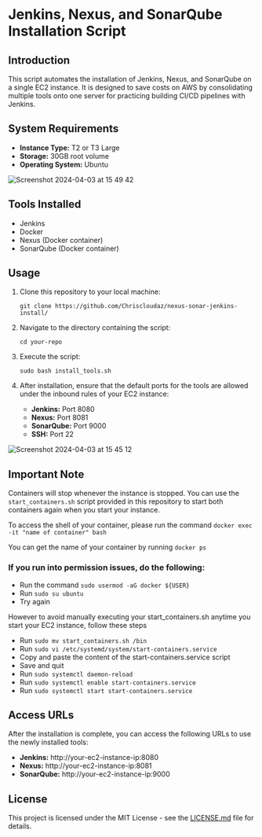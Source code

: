 # Jenkins, Nexus, and SonarQube Installation Script

## Introduction

This script automates the installation of Jenkins, Nexus, and SonarQube on a single EC2 instance. It is designed to save costs on AWS by consolidating multiple tools onto one server for practicing building CI/CD pipelines with Jenkins.

## System Requirements

-   **Instance Type:** T2 or T3 Large
-   **Storage:** 30GB root volume
-   **Operating System:** Ubuntu

![Screenshot 2024-04-03 at 15 49 42](https://github.com/Chriscloudaz/nexus-sonar-jenkins-install/assets/142612223/b9027ea7-cb05-4f93-b0a7-c3c08cedc852)


## Tools Installed
-   Jenkins
-   Docker
-   Nexus (Docker container)
-   SonarQube (Docker container)

## Usage

1.  Clone this repository to your local machine:
    
    ```git clone https://github.com/Chriscloudaz/nexus-sonar-jenkins-install/``` 
    
2.  Navigate to the directory containing the script:
    
    `cd your-repo` 
    
3.  Execute the script:
    
    `sudo bash install_tools.sh` 
    
4.  After installation, ensure that the default ports for the tools are allowed under the inbound rules of your EC2 instance:
    
    -   **Jenkins:** Port 8080
    -   **Nexus:** Port 8081
    -   **SonarQube:** Port 9000
    -   **SSH:** Port 22 

![Screenshot 2024-04-03 at 15 45 12](https://github.com/Chriscloudaz/nexus-sonar-jenkins-install/assets/142612223/99467a8a-90c8-4b2d-8b9a-53802b1912e2)


## Important Note

Containers will stop whenever the instance is stopped. You can use the `start_containers.sh` script provided in this repository to start both containers again when you start your instance.

To access the shell of your container, please run the command `docker exec -it "name of container" bash`

You can get the name of your container by running `docker ps` 

### If you run into permission issues, do the following:
- Run the command `sudo usermod -aG docker ${USER}` 
- Run `sudo su ubuntu` 
- Try again 

However to avoid manually executing your start_containers.sh anytime you start your EC2 instance, follow these steps
- Run `sudo mv start_containers.sh /bin`
- Run `sudo vi /etc/systemd/system/start-containers.service`
- Copy and paste the content of the start-containers.service script
- Save and quit
- Run `sudo systemctl daemon-reload`
- Run `sudo systemctl enable start-containers.service`
- Run `sudo systemctl start start-containers.service`

## Access URLs

After the installation is complete, you can access the following URLs to use the newly installed tools:

-   **Jenkins:** http://your-ec2-instance-ip:8080
-   **Nexus:** http://your-ec2-instance-ip:8081
-   **SonarQube:** http://your-ec2-instance-ip:9000

## License

This project is licensed under the MIT License - see the [LICENSE.md](https://chat.openai.com/c/LICENSE.md) file for details.

